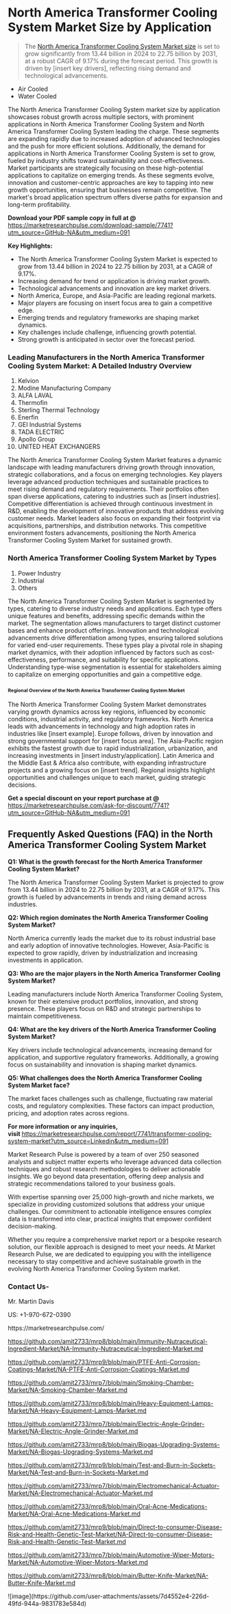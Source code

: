 <h1>North America Transformer Cooling System Market&nbsp;Size by Application</h1><blockquote><p>The <a href="https://marketresearchpulse.com/download-sample/7741?utm_source=GitHub-NA&amp;utm_medium=091">North America Transformer Cooling System Market size</a> is set to grow significantly from 13.44 billion in 2024 to 22.75 billion by 2031, at a robust CAGR of 9.17% during the forecast period. This growth is driven by [insert key drivers], reflecting rising demand and technological advancements.</p></blockquote><ul><li>Air Cooled<li> Water Cooled</li></ul><p>The North America Transformer Cooling System market size by application showcases robust growth across multiple sectors, with prominent applications in North America Transformer Cooling System and North America Transformer Cooling System leading the charge. These segments are expanding rapidly due to increased adoption of advanced technologies and the push for more efficient solutions. Additionally, the demand for applications in North America Transformer Cooling System is set to grow, fueled by industry shifts toward sustainability and cost-effectiveness. Market participants are strategically focusing on these high-potential applications to capitalize on emerging trends. As these segments evolve, innovation and customer-centric approaches are key to tapping into new growth opportunities, ensuring that businesses remain competitive. The market's broad application spectrum offers diverse paths for expansion and long-term profitability.</p><p><strong>Download your PDF sample copy in full at @ </strong><a href="https://marketresearchpulse.com/download-sample/7741?utm_source=GitHub-NA&amp;utm_medium=091">https://marketresearchpulse.com/download-sample/7741?utm_source=GitHub-NA&amp;utm_medium=091</a></p><p><strong>Key Highlights: </strong></p><ul><li>The North America Transformer Cooling System Market is expected to grow from 13.44 billion in 2024 to 22.75 billion by 2031, at a CAGR of 9.17%.</li><li>Increasing demand for trend or application is driving market growth.</li><li>Technological advancements and innovation are key market drivers.</li><li>North America, Europe, and Asia-Pacific are leading regional markets.</li><li>Major players are focusing on insert focus area to gain a competitive edge.</li><li>Emerging trends and regulatory frameworks are shaping market dynamics.</li><li>Key challenges include challenge, influencing growth potential.</li><li>Strong growth is anticipated in sector over the forecast period.</li></ul><h3>Leading Manufacturers in the North America Transformer Cooling System Market: A Detailed Industry Overview</h3><ol><li>Kelvion</li><li>Modine Manufacturing Company</li><li>ALFA LAVAL</li><li>Thermofin</li><li>Sterling Thermal Technology</li><li>Enerfin</li><li>GEI Industrial Systems</li><li>TADA ELECTRIC</li><li>Apollo Group</li><li>UNITED HEAT EXCHANGERS</li></ol><div class="flex max-w-full flex-col flex-grow"><div class="min-h-8 text-message flex w-full flex-col items-end gap-2 whitespace-normal break-words [.text-message+&amp;]:mt-5" dir="auto" data-message-author-role="assistant" data-message-id="fd8432e4-4910-450d-b182-61b7bfb0a01f" data-message-model-slug="gpt-4o"><div class="flex w-full flex-col gap-1 empty:hidden first:pt-[3px]"><div class="markdown prose w-full break-words dark:prose-invert light"><p>The North America Transformer Cooling System Market features a dynamic landscape with leading manufacturers driving growth through innovation, strategic collaborations, and a focus on emerging technologies. Key players leverage advanced production techniques and sustainable practices to meet rising demand and regulatory requirements. Their portfolios often span diverse applications, catering to industries such as [insert industries]. Competitive differentiation is achieved through continuous investment in R&amp;D, enabling the development of innovative products that address evolving customer needs. Market leaders also focus on expanding their footprint via acquisitions, partnerships, and distribution networks. This competitive environment fosters advancements, positioning the North America Transformer Cooling System Market for sustained growth.</p></div></div></div></div><h3>North America Transformer Cooling System Market by Types</h3><ol><li>Power Industry<li> Industrial<li> Others</li></ol><div class="flex max-w-full flex-col flex-grow"><div class="min-h-8 text-message flex w-full flex-col items-end gap-2 whitespace-normal break-words [.text-message+&amp;]:mt-5" dir="auto" data-message-author-role="assistant" data-message-id="084470be-0bb7-4664-bddf-5156b4f41249" data-message-model-slug="gpt-4o-mini"><div class="flex w-full flex-col gap-1 empty:hidden first:pt-[3px]"><div class="markdown prose w-full break-words dark:prose-invert light"><p>The North America Transformer Cooling System Market is segmented by types, catering to diverse industry needs and applications. Each type offers unique features and benefits, addressing specific demands within the market. The segmentation allows manufacturers to target distinct customer bases and enhance product offerings. Innovation and technological advancements drive differentiation among types, ensuring tailored solutions for varied end-user requirements. These types play a pivotal role in shaping market dynamics, with their adoption influenced by factors such as cost-effectiveness, performance, and suitability for specific applications. Understanding type-wise segmentation is essential for stakeholders aiming to capitalize on emerging opportunities and gain a competitive edge.</p></div></div></div></div><h3><span style="font-size: 11px;">Regional Overview of the North America Transformer Cooling System Market</span></h3><div class="flex max-w-full flex-col flex-grow"><div class="min-h-8 text-message flex w-full flex-col items-end gap-2 whitespace-normal break-words [.text-message+&amp;]:mt-5" dir="auto" data-message-author-role="assistant" data-message-id="e9038762-ce64-4e30-91c9-9bd413514231" data-message-model-slug="gpt-4o-mini"><div class="flex w-full flex-col gap-1 empty:hidden first:pt-[3px]"><div class="markdown prose w-full break-words dark:prose-invert light"><p>The North America Transformer Cooling System Market demonstrates varying growth dynamics across key regions, influenced by economic conditions, industrial activity, and regulatory frameworks. North America leads with advancements in technology and high adoption rates in industries like [insert example]. Europe follows, driven by innovation and strong governmental support for [insert focus area]. The Asia-Pacific region exhibits the fastest growth due to rapid industrialization, urbanization, and increasing investments in [insert industry/application]. Latin America and the Middle East &amp; Africa also contribute, with expanding infrastructure projects and a growing focus on [insert trend]. Regional insights highlight opportunities and challenges unique to each market, guiding strategic decisions.</p></div></div></div></div><p><strong>Get a special discount on your report purchase at @ </strong><a href="https://marketresearchpulse.com/ask-for-discount/7741?utm_source=GitHub-NA&amp;utm_medium=091">https://marketresearchpulse.com/ask-for-discount/7741?utm_source=GitHub-NA&amp;utm_medium=091</a></p><h2>Frequently Asked Questions (FAQ) in the North America Transformer Cooling System Market</h2><p><strong>Q1: What is the growth forecast for the North America Transformer Cooling System Market?</strong></p><p>The North America Transformer Cooling System Market is projected to grow from 13.44 billion in 2024 to 22.75 billion by 2031, at a CAGR of 9.17%. This growth is fueled by advancements in trends and rising demand across industries.</p><p><strong>Q2: Which region dominates the North America Transformer Cooling System Market?</strong></p><p>North America currently leads the market due to its robust industrial base and early adoption of innovative technologies. However, Asia-Pacific is expected to grow rapidly, driven by industrialization and increasing investments in application.</p><p><strong>Q3: Who are the major players in the North America Transformer Cooling System Market?</strong></p><p>Leading manufacturers include North America Transformer Cooling System, known for their extensive product portfolios, innovation, and strong presence. These players focus on R&amp;D and strategic partnerships to maintain competitiveness.</p><p><strong>Q4: What are the key drivers of the North America Transformer Cooling System Market?</strong></p><p>Key drivers include technological advancements, increasing demand for application, and supportive regulatory frameworks. Additionally, a growing focus on sustainability and innovation is shaping market dynamics.</p><p><strong>Q5: What challenges does the North America Transformer Cooling System Market face?</strong></p><p>The market faces challenges such as challenge, fluctuating raw material costs, and regulatory complexities. These factors can impact production, pricing, and adoption rates across regions.</p><p><strong>For more information or any inquiries, visit&nbsp;</strong><a href="https://marketresearchpulse.com/report/7741/transformer-cooling-system-market?utm_source=Linkedin&utm_medium=091">https://marketresearchpulse.com/report/7741/transformer-cooling-system-market?utm_source=Linkedin&utm_medium=091</a></p><p>Market Research Pulse is powered by a team of over 250 seasoned analysts and subject matter experts who leverage advanced data collection techniques and robust research methodologies to deliver actionable insights. We go beyond data presentation, offering deep analysis and strategic recommendations tailored to your business goals.</p><p>With expertise spanning over 25,000 high-growth and niche markets, we specialize in providing customized solutions that address your unique challenges. Our commitment to actionable intelligence ensures complex data is transformed into clear, practical insights that empower confident decision-making.</p><p>Whether you require a comprehensive market report or a bespoke research solution, our flexible approach is designed to meet your needs. At Market Research Pulse, we are dedicated to equipping you with the intelligence necessary to stay competitive and achieve sustainable growth in the evolving North America Transformer Cooling System market.</p><h3><strong>Contact Us-</strong></h3><p>Mr. Martin Davis</p><p>US: +1-970-672-0390</p><p>https://marketresearchpulse.com/</p><p><a href="https://github.com/amit2733/mrp8/blob/main/Immunity-Nutraceutical-Ingredient-Market/NA-Immunity-Nutraceutical-Ingredient-Market.md">https://github.com/amit2733/mrp8/blob/main/Immunity-Nutraceutical-Ingredient-Market/NA-Immunity-Nutraceutical-Ingredient-Market.md</a></p><p><a href="https://github.com/amit2733/mrp9/blob/main/PTFE-Anti-Corrosion-Coatings-Market/NA-PTFE-Anti-Corrosion-Coatings-Market.md">https://github.com/amit2733/mrp9/blob/main/PTFE-Anti-Corrosion-Coatings-Market/NA-PTFE-Anti-Corrosion-Coatings-Market.md</a></p><p><a href="https://github.com/amit2733/mrp7/blob/main/Smoking-Chamber-Market/NA-Smoking-Chamber-Market.md">https://github.com/amit2733/mrp7/blob/main/Smoking-Chamber-Market/NA-Smoking-Chamber-Market.md</a></p><p><a href="https://github.com/amit2733/mrp8/blob/main/Heavy-Equipment-Lamps-Market/NA-Heavy-Equipment-Lamps-Market.md">https://github.com/amit2733/mrp8/blob/main/Heavy-Equipment-Lamps-Market/NA-Heavy-Equipment-Lamps-Market.md</a></p><p><a href="https://github.com/amit2733/mrp7/blob/main/Electric-Angle-Grinder-Market/NA-Electric-Angle-Grinder-Market.md">https://github.com/amit2733/mrp7/blob/main/Electric-Angle-Grinder-Market/NA-Electric-Angle-Grinder-Market.md</a></p><p><a href="https://github.com/amit2733/mrp8/blob/main/Biogas-Upgrading-Systems-Market/NA-Biogas-Upgrading-Systems-Market.md">https://github.com/amit2733/mrp8/blob/main/Biogas-Upgrading-Systems-Market/NA-Biogas-Upgrading-Systems-Market.md</a></p><p><a href="https://github.com/amit2733/mrp9/blob/main/Test-and-Burn-in-Sockets-Market/NA-Test-and-Burn-in-Sockets-Market.md">https://github.com/amit2733/mrp9/blob/main/Test-and-Burn-in-Sockets-Market/NA-Test-and-Burn-in-Sockets-Market.md</a></p><p><a href="https://github.com/amit2733/mrp7/blob/main/Electromechanical-Actuator-Market/NA-Electromechanical-Actuator-Market.md">https://github.com/amit2733/mrp7/blob/main/Electromechanical-Actuator-Market/NA-Electromechanical-Actuator-Market.md</a></p><p><a href="https://github.com/amit2733/mrp8/blob/main/Oral-Acne-Medications-Market/NA-Oral-Acne-Medications-Market.md">https://github.com/amit2733/mrp8/blob/main/Oral-Acne-Medications-Market/NA-Oral-Acne-Medications-Market.md</a></p><p><a href="https://github.com/amit2733/mrp9/blob/main/Direct-to-consumer-Disease-Risk-and-Health-Genetic-Test-Market/NA-Direct-to-consumer-Disease-Risk-and-Health-Genetic-Test-Market.md">https://github.com/amit2733/mrp9/blob/main/Direct-to-consumer-Disease-Risk-and-Health-Genetic-Test-Market/NA-Direct-to-consumer-Disease-Risk-and-Health-Genetic-Test-Market.md</a></p><p><a href="https://github.com/amit2733/mrp7/blob/main/Automotive-Wiper-Motors-Market/NA-Automotive-Wiper-Motors-Market.md">https://github.com/amit2733/mrp7/blob/main/Automotive-Wiper-Motors-Market/NA-Automotive-Wiper-Motors-Market.md</a></p><p><a href="https://github.com/amit2733/mrp8/blob/main/Butter-Knife-Market/NA-Butter-Knife-Market.md">https://github.com/amit2733/mrp8/blob/main/Butter-Knife-Market/NA-Butter-Knife-Market.md</a></p>
![image](https://github.com/user-attachments/assets/7d4552e4-226d-49fd-944a-9831783e584d)
